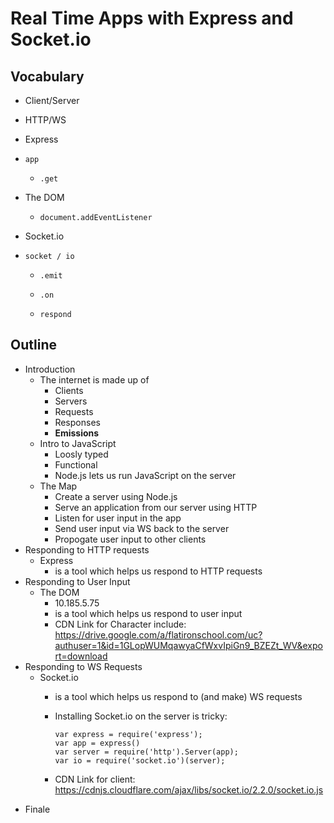 # Real Time Apps with Express and Socket.io

## Vocabulary

* Client/Server

* HTTP/WS

* Express

* `app`

  * `.get`

* The DOM

  * `document.addEventListener`

* Socket.io

* `socket / io`

  * `.emit`

  * `.on`

  * `respond`


## Outline

* Introduction
  * The internet is made up of 
    * Clients
    * Servers
    * Requests
    * Responses
    * **Emissions**
  * Intro to JavaScript
    * Loosly typed
    * Functional
    * Node.js lets us run JavaScript on the server
  * The Map
    * Create a server using Node.js
    * Serve an application from our server using HTTP
    * Listen for user input in the app
    * Send user input via WS back to the server
    * Propogate user input to other clients
* Responding to HTTP requests
  * Express 
    * is a tool which helps us respond to HTTP requests
* Responding to User Input
  * The DOM
    * 10.185.5.75
    * is a tool which helps us respond to user input
    * CDN Link for Character include: https://drive.google.com/a/flatironschool.com/uc?authuser=1&id=1GLopWUMqawyaCfWxvIpiGn9_BZEZt_WV&export=download
* Responding to WS Requests
  * Socket.io
    * is a tool which helps us respond to (and make) WS requests

    * Installing Socket.io on the server is tricky: 

      ```
      var express = require('express');
      var app = express()
      var server = require('http').Server(app);
      var io = require('socket.io')(server);
      ```

    * CDN Link for client: https://cdnjs.cloudflare.com/ajax/libs/socket.io/2.2.0/socket.io.js
* Finale